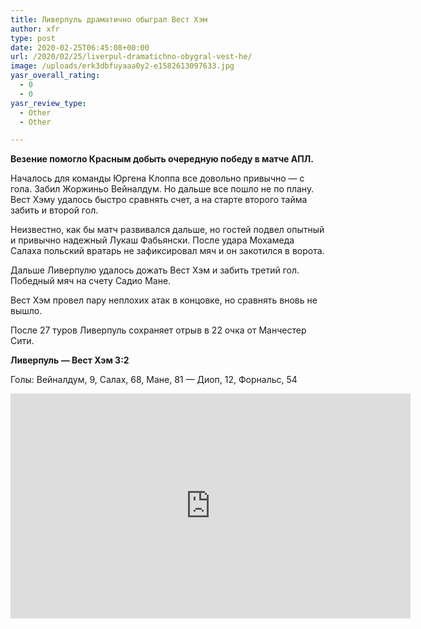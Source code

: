 ```yaml
---
title: Ливерпуль драматично обыграл Вест Хэм
author: xfr
type: post
date: 2020-02-25T06:45:08+00:00
url: /2020/02/25/liverpul-dramatichno-obygral-vest-he/
image: /uploads/erk3dbfuyaaa0y2-e1582613097633.jpg
yasr_overall_rating:
  - 0
  - 0
yasr_review_type:
  - Other
  - Other

---
```

**Везение помогло Красным добыть очередную победу в матче АПЛ.**

Началось для команды Юргена Клоппа все довольно привычно &#8212; с гола. Забил Жоржиньо Вейналдум. Но дальше все пошло не по плану. Вест Хэму удалось быстро сравнять счет, а на старте второго тайма забить и второй гол.

Неизвестно, как бы матч развивался дальше, но гостей подвел опытный и привычно надежный Лукаш Фабьянски. После удара Мохамеда Салаха польский вратарь не зафиксировал мяч и он закотился в ворота.

Дальше Ливерпулю удалось дожать Вест Хэм и забить третий гол. Победный мяч на счету Садио Мане.

Вест Хэм провел пару неплохих атак в концовке, но сравнять вновь не вышло.

После 27 туров Ливерпуль сохраняет отрыв в 22 очка от Манчестер Сити.

**Ливерпуль &#8212; Вест Хэм 3:2**
  
Голы: Вейналдум, 9, Салах, 68, Мане, 81 &#8212; Диоп, 12, Форнальс, 54

<iframe title="Highlights: Mane decides a dramatic game at Anfield | Liverpool 3-2 West Ham" width="640" height="360" src="https://www.youtube.com/embed/EezHQq85BEU?feature=oembed" frameborder="0" allow="accelerometer; autoplay; encrypted-media; gyroscope; picture-in-picture" allowfullscreen></iframe>